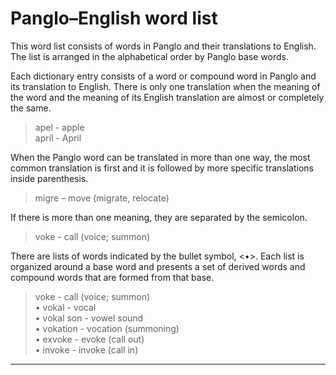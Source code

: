 # Panglo–English word list

This word list consists of words in Panglo and their translations to English.
The list is arranged in the alphabetical order by Panglo base words.

Each dictionary entry consists of a word or compound word in Panglo and its translation to English.
There is only one translation
when the meaning of the word and the meaning of its English translation are almost or completely the same.

> apel - apple  
> april - April

When the Panglo word can be translated in more than one way,
the most common translation is first
and it is followed by more specific translations inside parenthesis.

> migre – move (migrate, relocate)

If there is more than one meaning,
they are separated by the semicolon.

> voke - call (voice; summon)

There are lists of words indicated by the bullet symbol, <•>.
Each list is organized around a base word
and presents a set of derived words and compound words that are formed from that base.

> voke - call (voice; summon)  
> • vokal - vocal  
> • vokal son - vowel sound  
> • vokation - vocation (summoning)  
> • exvoke - evoke (call out)  
> • invoke - invoke (call in)

---

